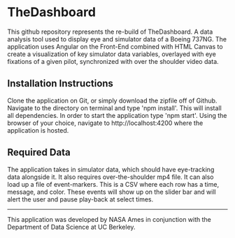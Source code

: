 # TheDashboard
This github repository represents the re-build of TheDashboard. A data analysis tool used to display eye and simulator data of a Boeing 737NG. The application uses Angular on the Front-End combined with HTML Canvas to create a visualization of key simulator data variables, overlayed with eye fixations of a given pilot, synchronized with over the shoulder video data.
## Installation Instructions
Clone the application on Git, or simply download the zipfile off of Github. Navigate to the directory on terminal and type 'npm install'. This will install all dependencies. In order to start the application type 'npm start'. Using the browser of your choice, navigate to http://localhost:4200 where the application is hosted.
## Required Data
The application takes in simulator data, which should have eye-tracking data alongside it. It also requires over-the-shoulder mp4 file. It can also load up a file of event-markers. This is a CSV where each row has a time, message, and color. These events will show up on the slider bar and will alert the user and pause play-back at select times.

---

This application was developed by NASA Ames in conjunction with the Department of Data Science at UC Berkeley.